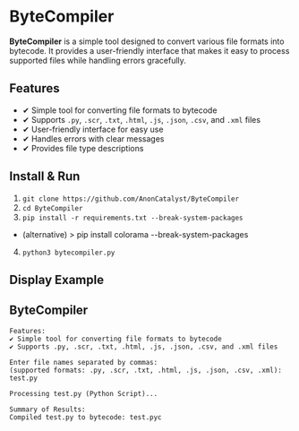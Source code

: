 # ByteCompiler

**ByteCompiler** is a simple tool designed to convert various file formats into bytecode. It provides a user-friendly interface that makes it easy to process supported files while handling errors gracefully.

## Features
- ✔ Simple tool for converting file formats to bytecode
- ✔ Supports `.py`, `.scr`, `.txt`, `.html`, `.js`, `.json`, `.csv`, and `.xml` files
- ✔ User-friendly interface for easy use
- ✔ Handles errors with clear messages
- ✔ Provides file type descriptions

## Install & Run

1. `git clone https://github.com/AnonCatalyst/ByteCompiler`
2. `cd ByteCompiler`
3. `pip install -r requirements.txt --break-system-packages`
 - (alternative) > pip install colorama --break-system-packages
4. `python3 bytecompiler.py`

## Display Example 

   ByteCompiler   
   ------------   
```
Features: 
✔ Simple tool for converting file formats to bytecode
✔ Supports .py, .scr, .txt, .html, .js, .json, .csv, and .xml files

Enter file names separated by commas: 
(supported formats: .py, .scr, .txt, .html, .js, .json, .csv, .xml): test.py   

Processing test.py (Python Script)...

Summary of Results:
Compiled test.py to bytecode: test.pyc
```
